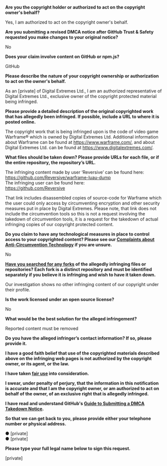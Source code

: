 **Are you the copyright holder or authorized to act on the copyright owner's behalf?**

Yes, I am authorized to act on the copyright owner's behalf.

**Are you submitting a revised DMCA notice after GitHub Trust & Safety requested you make changes to your original notice?**

No

**Does your claim involve content on GitHub or npm.js?**

GitHub

**Please describe the nature of your copyright ownership or authorization to act on the owner's behalf.**

As an [private] of Digital Extremes Ltd., I am an authorized representative of Digital Extremes Ltd., exclusive owner of the copyright protected material being infringed.

**Please provide a detailed description of the original copyrighted work that has allegedly been infringed. If possible, include a URL to where it is posted online.**

The copyright work that is being infringed upon is the code of video game Warframe® which is owned by Digital Extremes Ltd. Additional information about Warframe can be found at https://www.warframe.com/, and about Digital Extremes Ltd. can be found at https://www.digitalextremes.com/.

**What files should be taken down? Please provide URLs for each file, or if the entire repository, the repository’s URL.**

The infringing content made by user ‘Reversive’ can be found here:  
https://github.com/Reversive/warframe-luau-dump  
The infringing user can be found here:  
https://github.com/Reversive  

That link includes disassembled copies of source-code for Warframe which the user could only access by circumventing encryption and other security measures put in place by Digital Extremes. Please note, that link does not include the circumvention tools so this is not a request involving the takedown of circumvention tools, it is a request for the takedown of actual infringing copies of our copyright protected content.

**Do you claim to have any technological measures in place to control access to your copyrighted content? Please see our <a href="https://docs.github.com/articles/guide-to-submitting-a-dmca-takedown-notice#complaints-about-anti-circumvention-technology">Complaints about Anti-Circumvention Technology</a> if you are unsure.**

No

**<a href="https://docs.github.com/articles/dmca-takedown-policy#b-what-about-forks-or-whats-a-fork">Have you searched for any forks</a> of the allegedly infringing files or repositories? Each fork is a distinct repository and must be identified separately if you believe it is infringing and wish to have it taken down.**

Our investigation shows no other infringing content of our copyright under their profile.

**Is the work licensed under an open source license?**

No

**What would be the best solution for the alleged infringement?**

Reported content must be removed

**Do you have the alleged infringer’s contact information? If so, please provide it.**

**I have a good faith belief that use of the copyrighted materials described above on the infringing web pages is not authorized by the copyright owner, or its agent, or the law.**

**I have taken <a href="https://www.lumendatabase.org/topics/22">fair use</a> into consideration.**

**I swear, under penalty of perjury, that the information in this notification is accurate and that I am the copyright owner, or am authorized to act on behalf of the owner, of an exclusive right that is allegedly infringed.**

**I have read and understand GitHub's <a href="https://docs.github.com/articles/guide-to-submitting-a-dmca-takedown-notice/">Guide to Submitting a DMCA Takedown Notice</a>.**

**So that we can get back to you, please provide either your telephone number or physical address.**

● [private]  
● [private]  

**Please type your full legal name below to sign this request.**

[private]
